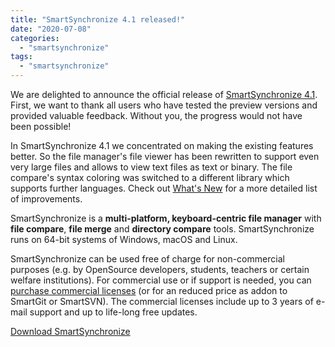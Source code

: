 ```yaml
---
title: "SmartSynchronize 4.1 released!"
date: "2020-07-08"
categories: 
  - "smartsynchronize"
tags: 
  - "smartsynchronize"
---
```


We are delighted to announce the official release of [SmartSynchronize 4.1](http://www.syntevo.com/smartsynchronize/). First, we want to thank all users who have tested the preview versions and provided valuable feedback. Without you, the progress would not have been possible!

In SmartSynchronize 4.1 we concentrated on making the existing features better. So the file manager's file viewer has been rewritten to support even very large files and allows to view text files as text or binary. The file compare's syntax coloring was switched to a different library which supports further languages. Check out [What's New](http://www.syntevo.com/smartsynchronize/whats-new) for a more detailed list of improvements.

SmartSynchronize is a **multi-platform, keyboard-centric file manager** with **file compare**, **file merge** and **directory compare** tools. SmartSynchronize runs on 64-bit systems of Windows, macOS and Linux.

SmartSynchronize can be used free of charge for non-commercial purposes (e.g. by OpenSource developers, students, teachers or certain welfare institutions). For commercial use or if support is needed, you can [purchase commercial licenses](http://www.syntevo.com/smartsynchronize/purchase) (or for an reduced price as addon to SmartGit or SmartSVN). The commercial licenses include up to 3 years of e-mail support and up to life-long free updates.

[Download SmartSynchronize](https://www.syntevo.com/smartsynchronize/download)
